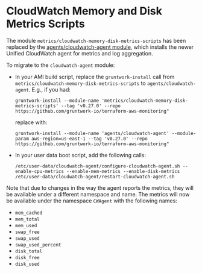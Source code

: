 # CloudWatch Memory and Disk Metrics Scripts

The module `metrics/cloudwatch-memory-disk-metrics-scripts` has been replaced by the [agents/cloudwatch-agent
module](../../../agents/cloudwatch-agent), which installs the newer Unified CloudWatch agent for metrics and log
aggregation.

To migrate to the `cloudwatch-agent` module:

- In your AMI build script, replace the `gruntwork-install` call from `metrics/cloudwatch-memory-disk-metrics-scripts` to
  `agents/cloudwatch-agent`. E.g., if you had:

      gruntwork-install --module-name 'metrics/cloudwatch-memory-disk-metrics-scripts' --tag 'v0.27.0' --repo https://github.com/gruntwork-io/terraform-aws-monitoring"

  replace with:

      gruntwork-install --module-name 'agents/cloudwatch-agent' --module-param aws-region=us-east-1 --tag 'v0.27.0' --repo https://github.com/gruntwork-io/terraform-aws-monitoring"

- In your user data boot script, add the following calls:

      /etc/user-data/cloudwatch-agent/configure-cloudwatch-agent.sh --enable-cpu-metrics --enable-mem-metrics --enable-disk-metrics
      /etc/user-data/cloudwatch-agent/restart-cloudwatch-agent.sh

Note that due to changes in the way the agent reports the metrics, they will be available under a different namespace
and name. The metrics will now be available under the namespace `CWAgent` with the following names:

- `mem_cached`
- `mem_total`
- `mem_used`
- `swap_free`
- `swap_used`
- `swap_used_percent`
- `disk_total`
- `disk_free`
- `disk_used`
